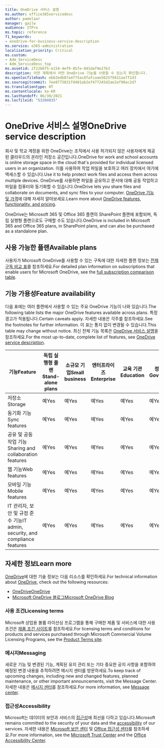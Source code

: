 ```yaml
---
title: OneDrive 서비스 설명
ms.author: office365servicedesc
author: pamelaar
manager: gailw
audience: ITPro
ms.topic: reference
f1_keywords:
- onedrive-for-business-service-description
ms.service: o365-administration
localization_priority: Critical
ms.custom:
- Adm_ServiceDesc
- Adm_ServiceDesc_top
ms.assetid: 2f22b6f5-e154-4ef9-85fe-0d1daf9e27b3
description: 어떤 계획에서 어떤 OneDrive 기능을 사용할 수 있는지 확인합니다.
ms.openlocfilehash: ebb2edb87a4f75ac8fafcaae5625f9431aaff1d3
ms.sourcegitcommit: 7ee8775831fd481ab2ef477245d2ae2af98ac2d7
ms.translationtype: HT
ms.contentlocale: ko-KR
ms.lasthandoff: 06/30/2021
ms.locfileid: "53204835"
---
```

# <a name="onedrive-service-description"></a><span data-ttu-id="74b77-103">OneDrive 서비스 설명</span><span class="sxs-lookup"><span data-stu-id="74b77-103">OneDrive service description</span></span>

<span data-ttu-id="74b77-104">회사 및 학교 계정을 위한 OneDrive는 조직에서 사용 허가되지 않은 사용자에게 제공된 클라우드의 온라인 저장소 공간입니다.</span><span class="sxs-lookup"><span data-stu-id="74b77-104">OneDrive for work and school accounts is online storage space in the cloud that's provided for individual licensed users in an organization.</span></span> <span data-ttu-id="74b77-105">이를 사용하여 작업 파일을 보호하고 여러 장치에서 여기에 액세스할 수 있습니다.</span><span class="sxs-lookup"><span data-stu-id="74b77-105">Use it to help protect work files and access them across multiple devices.</span></span> <span data-ttu-id="74b77-106">OneDrive를 사용하면 파일을 공유하고 문서에 대해 공동 작업하고 파일을 컴퓨터와 동기화할 수 있습니다.</span><span class="sxs-lookup"><span data-stu-id="74b77-106">OneDrive lets you share files and collaborate on documents, and sync files to your computer.</span></span> <span data-ttu-id="74b77-107">[OneDrive 기능 및 가격](https://www.microsoft.com/microsoft-365/onedrive/onedrive-for-business)에 대해 자세히 알아보세요.</span><span class="sxs-lookup"><span data-stu-id="74b77-107">Learn more about [OneDrive features, functionality, and pricing](https://www.microsoft.com/microsoft-365/onedrive/onedrive-for-business).</span></span>

<span data-ttu-id="74b77-108">OneDrive는 Microsoft 365 및 Office 365 플랜의 SharePoint 플랜에 포함되며, 독립 실행형 플랜으로도 구매할 수도 있습니다.</span><span class="sxs-lookup"><span data-stu-id="74b77-108">OneDrive is included in Microsoft 365 and Office 365 plans, in SharePoint plans, and can also be purchased as a standalone plan.</span></span>

## <a name="available-plans"></a><span data-ttu-id="74b77-109">사용 가능한 플랜</span><span class="sxs-lookup"><span data-stu-id="74b77-109">Available plans</span></span>

<span data-ttu-id="74b77-110">사용자가 Microsoft OneDrive를 사용할 수 있는 구독에 대한 자세한 플랜 정보는 [전체 구독 비교 표](https://go.microsoft.com/fwlink/?linkid=2139145)를 참조하세요.</span><span class="sxs-lookup"><span data-stu-id="74b77-110">For detailed plan information on subscriptions that enable users for Microsoft OneDrive, see the [full subscription comparison table](https://go.microsoft.com/fwlink/?linkid=2139145).</span></span>

## <a name="feature-availability"></a><span data-ttu-id="74b77-111">기능 가용성</span><span class="sxs-lookup"><span data-stu-id="74b77-111">Feature availability</span></span>

<span data-ttu-id="74b77-112">다음 표에는 여러 플랜에서 사용할 수 있는 주요 OneDrive 기능이 나와 있습니다.</span><span class="sxs-lookup"><span data-stu-id="74b77-112">The following table lists the major OneDrive features available across plans.</span></span> <span data-ttu-id="74b77-113">특정 경고가 적용됩니다.</span><span class="sxs-lookup"><span data-stu-id="74b77-113">Certain caveats apply.</span></span> <span data-ttu-id="74b77-114">자세한 내용은 각주를 참조하세요.</span><span class="sxs-lookup"><span data-stu-id="74b77-114">See the footnotes for further information.</span></span> <span data-ttu-id="74b77-115">이 표는 통지 없이 변경될 수 있습니다.</span><span class="sxs-lookup"><span data-stu-id="74b77-115">This table may change without notice.</span></span> <span data-ttu-id="74b77-116">최신 전체 기능 목록은 [OneDrive 서비스 설명](/office365/servicedescriptions/onedrive-for-business-service-description)을 참조하세요.</span><span class="sxs-lookup"><span data-stu-id="74b77-116">For the most up-to-date, complete list of features, see [OneDrive service description](/office365/servicedescriptions/onedrive-for-business-service-description).</span></span>

| <span data-ttu-id="74b77-117">기능</span><span class="sxs-lookup"><span data-stu-id="74b77-117">Feature</span></span> | <span data-ttu-id="74b77-118">독립 실행형 플랜</span><span class="sxs-lookup"><span data-stu-id="74b77-118">Stand-alone plans</span></span> | <span data-ttu-id="74b77-119">소규모 기업</span><span class="sxs-lookup"><span data-stu-id="74b77-119">Small business</span></span> | <span data-ttu-id="74b77-120">엔터프라이즈</span><span class="sxs-lookup"><span data-stu-id="74b77-120">Enterprise</span></span> | <span data-ttu-id="74b77-121">교육 기관</span><span class="sxs-lookup"><span data-stu-id="74b77-121">Education</span></span> | <span data-ttu-id="74b77-122">정부 기관</span><span class="sxs-lookup"><span data-stu-id="74b77-122">Government</span></span> | <span data-ttu-id="74b77-123">비영리 조직</span><span class="sxs-lookup"><span data-stu-id="74b77-123">Nonprofits</span></span>  |
|---------|-------------------|----------------|------------|-----------|------------|-------------|
| <span data-ttu-id="74b77-124">저장소</span><span class="sxs-lookup"><span data-stu-id="74b77-124">Storage</span></span> | <span data-ttu-id="74b77-125">예</span><span class="sxs-lookup"><span data-stu-id="74b77-125">Yes</span></span> | <span data-ttu-id="74b77-126">예</span><span class="sxs-lookup"><span data-stu-id="74b77-126">Yes</span></span> | <span data-ttu-id="74b77-127">예</span><span class="sxs-lookup"><span data-stu-id="74b77-127">Yes</span></span> | <span data-ttu-id="74b77-128">예</span><span class="sxs-lookup"><span data-stu-id="74b77-128">Yes</span></span> | <span data-ttu-id="74b77-129">예</span><span class="sxs-lookup"><span data-stu-id="74b77-129">Yes</span></span> | <span data-ttu-id="74b77-130">예</span><span class="sxs-lookup"><span data-stu-id="74b77-130">Yes</span></span> |
| <span data-ttu-id="74b77-131">동기화 기능</span><span class="sxs-lookup"><span data-stu-id="74b77-131">Sync features</span></span> | <span data-ttu-id="74b77-132">예</span><span class="sxs-lookup"><span data-stu-id="74b77-132">Yes</span></span> | <span data-ttu-id="74b77-133">예</span><span class="sxs-lookup"><span data-stu-id="74b77-133">Yes</span></span> | <span data-ttu-id="74b77-134">예</span><span class="sxs-lookup"><span data-stu-id="74b77-134">Yes</span></span> | <span data-ttu-id="74b77-135">예</span><span class="sxs-lookup"><span data-stu-id="74b77-135">Yes</span></span> | <span data-ttu-id="74b77-136">예</span><span class="sxs-lookup"><span data-stu-id="74b77-136">Yes</span></span> | <span data-ttu-id="74b77-137">예</span><span class="sxs-lookup"><span data-stu-id="74b77-137">Yes</span></span> |
| <span data-ttu-id="74b77-138">공유 및 공동 작업 기능</span><span class="sxs-lookup"><span data-stu-id="74b77-138">Sharing and collaboration features</span></span> | <span data-ttu-id="74b77-139">예</span><span class="sxs-lookup"><span data-stu-id="74b77-139">Yes</span></span> | <span data-ttu-id="74b77-140">예</span><span class="sxs-lookup"><span data-stu-id="74b77-140">Yes</span></span> | <span data-ttu-id="74b77-141">예</span><span class="sxs-lookup"><span data-stu-id="74b77-141">Yes</span></span> | <span data-ttu-id="74b77-142">예</span><span class="sxs-lookup"><span data-stu-id="74b77-142">Yes</span></span> | <span data-ttu-id="74b77-143">예</span><span class="sxs-lookup"><span data-stu-id="74b77-143">Yes</span></span> | <span data-ttu-id="74b77-144">예</span><span class="sxs-lookup"><span data-stu-id="74b77-144">Yes</span></span> |
| <span data-ttu-id="74b77-145">웹 기능</span><span class="sxs-lookup"><span data-stu-id="74b77-145">Web features</span></span> | <span data-ttu-id="74b77-146">예</span><span class="sxs-lookup"><span data-stu-id="74b77-146">Yes</span></span> | <span data-ttu-id="74b77-147">예</span><span class="sxs-lookup"><span data-stu-id="74b77-147">Yes</span></span> | <span data-ttu-id="74b77-148">예</span><span class="sxs-lookup"><span data-stu-id="74b77-148">Yes</span></span> | <span data-ttu-id="74b77-149">예</span><span class="sxs-lookup"><span data-stu-id="74b77-149">Yes</span></span> | <span data-ttu-id="74b77-150">예</span><span class="sxs-lookup"><span data-stu-id="74b77-150">Yes</span></span> | <span data-ttu-id="74b77-151">예</span><span class="sxs-lookup"><span data-stu-id="74b77-151">Yes</span></span> |
| <span data-ttu-id="74b77-152">모바일 기능</span><span class="sxs-lookup"><span data-stu-id="74b77-152">Mobile features</span></span> | <span data-ttu-id="74b77-153">예</span><span class="sxs-lookup"><span data-stu-id="74b77-153">Yes</span></span> | <span data-ttu-id="74b77-154">예</span><span class="sxs-lookup"><span data-stu-id="74b77-154">Yes</span></span> | <span data-ttu-id="74b77-155">예</span><span class="sxs-lookup"><span data-stu-id="74b77-155">Yes</span></span> | <span data-ttu-id="74b77-156">예</span><span class="sxs-lookup"><span data-stu-id="74b77-156">Yes</span></span> | <span data-ttu-id="74b77-157">예</span><span class="sxs-lookup"><span data-stu-id="74b77-157">Yes</span></span> | <span data-ttu-id="74b77-158">예</span><span class="sxs-lookup"><span data-stu-id="74b77-158">Yes</span></span> |
| <span data-ttu-id="74b77-159">IT 관리자, 보안 및 규정 준수 기능</span><span class="sxs-lookup"><span data-stu-id="74b77-159">IT admin, security, and compliance features</span></span> | <span data-ttu-id="74b77-160">예</span><span class="sxs-lookup"><span data-stu-id="74b77-160">Yes</span></span> | <span data-ttu-id="74b77-161">예</span><span class="sxs-lookup"><span data-stu-id="74b77-161">Yes</span></span> | <span data-ttu-id="74b77-162">예</span><span class="sxs-lookup"><span data-stu-id="74b77-162">Yes</span></span> | <span data-ttu-id="74b77-163">예</span><span class="sxs-lookup"><span data-stu-id="74b77-163">Yes</span></span> | <span data-ttu-id="74b77-164">예</span><span class="sxs-lookup"><span data-stu-id="74b77-164">Yes</span></span> | <span data-ttu-id="74b77-165">예</span><span class="sxs-lookup"><span data-stu-id="74b77-165">Yes</span></span> |

## <a name="learn-more"></a><span data-ttu-id="74b77-166">자세한 정보</span><span class="sxs-lookup"><span data-stu-id="74b77-166">Learn more</span></span>

<span data-ttu-id="74b77-167">[OneDrive](https://www.microsoft.com/microsoft-365/onedrive/onedrive-for-business)에 대한 기술 정보는 다음 리소스를 확인하세요.</span><span class="sxs-lookup"><span data-stu-id="74b77-167">For technical information about [OneDrive](https://www.microsoft.com/microsoft-365/onedrive/onedrive-for-business), check out the following resources:</span></span>

- [<span data-ttu-id="74b77-168">OneDrive</span><span class="sxs-lookup"><span data-stu-id="74b77-168">OneDrive</span></span>](/onedrive/onedrive)
- [<span data-ttu-id="74b77-169">Microsoft OneDrive 블로그</span><span class="sxs-lookup"><span data-stu-id="74b77-169">Microsoft OneDrive Blog</span></span>](https://techcommunity.microsoft.com/t5/microsoft-onedrive-blog/bg-p/OneDriveBlog)

### <a name="licensing-terms"></a><span data-ttu-id="74b77-170">사용 조건</span><span class="sxs-lookup"><span data-stu-id="74b77-170">Licensing terms</span></span>

<span data-ttu-id="74b77-171">Microsoft 상업용 볼륨 라이선싱 프로그램을 통해 구매한 제품 및 서비스에 대한 사용 조건은 [제품 조건 사이트](https://www.microsoft.com/licensing/terms/)를 참조하세요.</span><span class="sxs-lookup"><span data-stu-id="74b77-171">For licensing terms and conditions for products and services purchased through Microsoft Commercial Volume Licensing Programs, see the [Product Terms site](https://www.microsoft.com/licensing/terms/).</span></span>

### <a name="messaging"></a><span data-ttu-id="74b77-172">메시지</span><span class="sxs-lookup"><span data-stu-id="74b77-172">Messaging</span></span>

<span data-ttu-id="74b77-173">새로운 기능 및 변경된 기능, 계획된 유지 관리 또는 기타 중요한 공지 사항을 포함하여 예정된 변경 내용을 추적하려면 메시지 센터를 방문하세요.</span><span class="sxs-lookup"><span data-stu-id="74b77-173">To keep track of upcoming changes, including new and changed features, planned maintenance, or other important announcements, visit the Message Center.</span></span> <span data-ttu-id="74b77-174">자세한 내용은 [메시지 센터](/microsoft-365/admin/manage/message-center)를 참조하세요.</span><span class="sxs-lookup"><span data-stu-id="74b77-174">For more information, see [Message center](/microsoft-365/admin/manage/message-center).</span></span>

### <a name="accessibility"></a><span data-ttu-id="74b77-175">접근성</span><span class="sxs-lookup"><span data-stu-id="74b77-175">Accessibility</span></span>

<span data-ttu-id="74b77-176">Microsoft는 데이터의 보안과 서비스의 [접근성](https://www.microsoft.com/trust-center/compliance/accessibility)에 최선을 다하고 있습니다.</span><span class="sxs-lookup"><span data-stu-id="74b77-176">Microsoft remains committed to the security of your data and the [accessibility](https://www.microsoft.com/trust-center/compliance/accessibility) of our services.</span></span> <span data-ttu-id="74b77-177">자세한 내용은 [Microsoft 보안 센터](https://www.microsoft.com/trust-center) 및 [Office 접근성 센터](https://support.microsoft.com/office/office-accessibility-center-resources-for-people-with-disabilities-ecab0fcf-d143-4fe8-a2ff-6cd596bddc6d)를 참조하세요.</span><span class="sxs-lookup"><span data-stu-id="74b77-177">For more information, see the [Microsoft Trust Center](https://www.microsoft.com/trust-center) and the [Office Accessibility Center](https://support.microsoft.com/office/office-accessibility-center-resources-for-people-with-disabilities-ecab0fcf-d143-4fe8-a2ff-6cd596bddc6d).</span></span>
